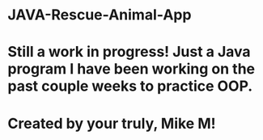 # JAVA-Rescue-Animal-App
# Still a work in progress! Just a Java program I have been working on the past couple weeks to practice OOP.
# Created by your truly, Mike M!
